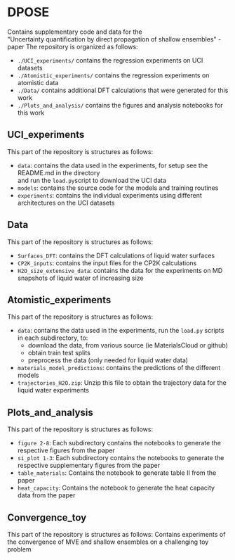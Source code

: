 # DPOSE
Contains supplementary code and data for the \
"Uncertainty quantification by direct propagation of shallow ensembles" - paper
The repository is organized as follows:
- `./UCI_experiments/` contains the regression experiments on UCI datasets
- `./Atomistic_experiments/` contains the regression experiments on atomistic data
- `./Data/` contains additional DFT calculations that were generated for this work
- `./Plots_and_analysis/` contains the figures and analysis notebooks for this work

## UCI_experiments
This part of the repository is structures as follows:
- `data`: contains the data used in the experiments, for setup see the README.md in the directory\
and run the `load.py`script to download the UCI data
- `models`: contains the source code for the models and training routines
- `experiments`: contains the individual experiments using different architectures on the UCI datasets

## Data
This part of the repository is structures as follows:
- `Surfaces_DFT`: contains the DFT calculations of liquid water surfaces
- `CP2K_inputs`: contains the input files for the CP2K calculations
- `H2O_size_extensive_data`: contains the data for the experiments on MD snapshots of liquid water of increasing size

## Atomistic_experiments
This part of the repository is structures as follows:
- `data`: contains the data used in the experiments, run the `load.py` scripts in each subdirectory, to:
    - download the data, from various source (ie MaterialsCloud or github)
    - obtain train test splits
    - preprocess the data (only needed for liquid water data)
- `materials_model_predictions`: contains the predictions of the different models
- `trajectories_H2O.zip`: Unzip this file to obtain the trajectory data for the liquid water experiments

## Plots_and_analysis
This part of the repository is structures as follows:
- `figure 2-8`: Each subdirectory contains the notebooks to generate the respective figures from the paper
- `si_plot 1-3`: Each subdirectory contains the notebooks to generate the respective supplementary figures from the paper
- `table_materials`: Contains the notebook to generate table II from the paper
- `heat_capacity`: Contains the notebook to generate the heat capacity data from the paper

## Convergence_toy
This part of the repository is structures as follows:
Contains experiments of the convergence of MVE and shallow ensembles on a challenging toy problem
